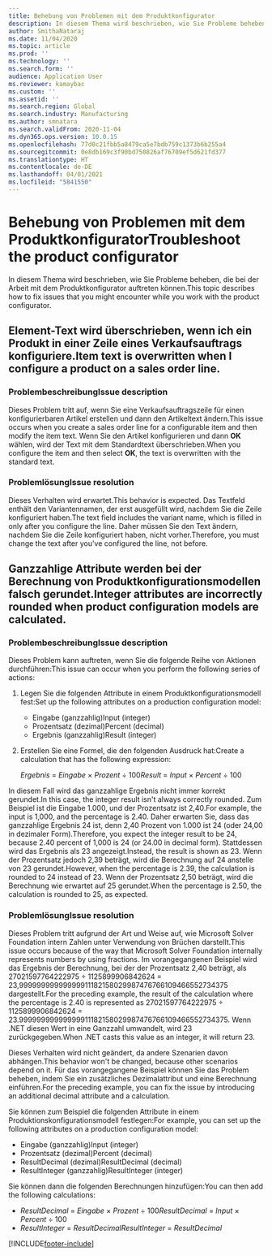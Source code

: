 ```yaml
---
title: Behebung von Problemen mit dem Produktkonfigurator
description: In diesem Thema wird beschrieben, wie Sie Probleme beheben, die bei der Arbeit mit dem Produktkonfigurator auftreten können.
author: SmithaNataraj
ms.date: 11/04/2020
ms.topic: article
ms.prod: ''
ms.technology: ''
ms.search.form: ''
audience: Application User
ms.reviewer: kamaybac
ms.custom: ''
ms.assetid: ''
ms.search.region: Global
ms.search.industry: Manufacturing
ms.author: smnatara
ms.search.validFrom: 2020-11-04
ms.dyn365.ops.version: 10.0.15
ms.openlocfilehash: 77d0c21fbb5a8479ca5e7bdb759c1373b6b255a4
ms.sourcegitcommit: 0e8db169c3f90bd750826af76709ef5d621fd377
ms.translationtype: HT
ms.contentlocale: de-DE
ms.lasthandoff: 04/01/2021
ms.locfileid: "5841550"
---
```

# <a name="troubleshoot-the-product-configurator"></a><span data-ttu-id="3c955-103">Behebung von Problemen mit dem Produktkonfigurator</span><span class="sxs-lookup"><span data-stu-id="3c955-103">Troubleshoot the product configurator</span></span>

<span data-ttu-id="3c955-104">In diesem Thema wird beschrieben, wie Sie Probleme beheben, die bei der Arbeit mit dem Produktkonfigurator auftreten können.</span><span class="sxs-lookup"><span data-stu-id="3c955-104">This topic describes how to fix issues that you might encounter while you work with the product configurator.</span></span>

## <a name="item-text-is-overwritten-when-i-configure-a-product-on-a-sales-order-line"></a><span data-ttu-id="3c955-105">Element-Text wird überschrieben, wenn ich ein Produkt in einer Zeile eines Verkaufsauftrags konfiguriere.</span><span class="sxs-lookup"><span data-stu-id="3c955-105">Item text is overwritten when I configure a product on a sales order line.</span></span>

### <a name="issue-description"></a><span data-ttu-id="3c955-106">Problembeschreibung</span><span class="sxs-lookup"><span data-stu-id="3c955-106">Issue description</span></span>

<span data-ttu-id="3c955-107">Dieses Problem tritt auf, wenn Sie eine Verkaufsauftragszeile für einen konfigurierbaren Artikel erstellen und dann den Artikeltext ändern.</span><span class="sxs-lookup"><span data-stu-id="3c955-107">This issue occurs when you create a sales order line for a configurable item and then modify the item text.</span></span> <span data-ttu-id="3c955-108">Wenn Sie den Artikel konfigurieren und dann **OK** wählen, wird der Text mit dem Standardtext überschrieben.</span><span class="sxs-lookup"><span data-stu-id="3c955-108">When you configure the item and then select **OK**, the text is overwritten with the standard text.</span></span>

### <a name="issue-resolution"></a><span data-ttu-id="3c955-109">Problemlösung</span><span class="sxs-lookup"><span data-stu-id="3c955-109">Issue resolution</span></span>

<span data-ttu-id="3c955-110">Dieses Verhalten wird erwartet.</span><span class="sxs-lookup"><span data-stu-id="3c955-110">This behavior is expected.</span></span> <span data-ttu-id="3c955-111">Das Textfeld enthält den Variantennamen, der erst ausgefüllt wird, nachdem Sie die Zeile konfiguriert haben.</span><span class="sxs-lookup"><span data-stu-id="3c955-111">The text field includes the variant name, which is filled in only after you configure the line.</span></span> <span data-ttu-id="3c955-112">Daher müssen Sie den Text ändern, nachdem Sie die Zeile konfiguriert haben, nicht vorher.</span><span class="sxs-lookup"><span data-stu-id="3c955-112">Therefore, you must change the text after you've configured the line, not before.</span></span>

## <a name="integer-attributes-are-incorrectly-rounded-when-product-configuration-models-are-calculated"></a><span data-ttu-id="3c955-113">Ganzzahlige Attribute werden bei der Berechnung von Produktkonfigurationsmodellen falsch gerundet.</span><span class="sxs-lookup"><span data-stu-id="3c955-113">Integer attributes are incorrectly rounded when product configuration models are calculated.</span></span>

### <a name="issue-description"></a><span data-ttu-id="3c955-114">Problembeschreibung</span><span class="sxs-lookup"><span data-stu-id="3c955-114">Issue description</span></span>

<span data-ttu-id="3c955-115">Dieses Problem kann auftreten, wenn Sie die folgende Reihe von Aktionen durchführen:</span><span class="sxs-lookup"><span data-stu-id="3c955-115">This issue can occur when you perform the following series of actions:</span></span>

1. <span data-ttu-id="3c955-116">Legen Sie die folgenden Attribute in einem Produktkonfigurationsmodell fest:</span><span class="sxs-lookup"><span data-stu-id="3c955-116">Set up the following attributes on a production configuration model:</span></span>

    - <span data-ttu-id="3c955-117">Eingabe (ganzzahlig)</span><span class="sxs-lookup"><span data-stu-id="3c955-117">Input (integer)</span></span>
    - <span data-ttu-id="3c955-118">Prozentsatz (dezimal)</span><span class="sxs-lookup"><span data-stu-id="3c955-118">Percent (decimal)</span></span>
    - <span data-ttu-id="3c955-119">Ergebnis (ganzzahlig)</span><span class="sxs-lookup"><span data-stu-id="3c955-119">Result (integer)</span></span>

2. <span data-ttu-id="3c955-120">Erstellen Sie eine Formel, die den folgenden Ausdruck hat:</span><span class="sxs-lookup"><span data-stu-id="3c955-120">Create a calculation that has the following expression:</span></span>

    <span data-ttu-id="3c955-121">*Ergebnis* = *Eingabe* × *Prozent* ÷ 100</span><span class="sxs-lookup"><span data-stu-id="3c955-121">*Result* = *Input* × *Percent* ÷ 100</span></span>

<span data-ttu-id="3c955-122">In diesem Fall wird das ganzzahlige Ergebnis nicht immer korrekt gerundet.</span><span class="sxs-lookup"><span data-stu-id="3c955-122">In this case, the integer result isn't always correctly rounded.</span></span> <span data-ttu-id="3c955-123">Zum Beispiel ist die Eingabe 1.000, und der Prozentsatz ist 2,40.</span><span class="sxs-lookup"><span data-stu-id="3c955-123">For example, the input is 1,000, and the percentage is 2.40.</span></span> <span data-ttu-id="3c955-124">Daher erwarten Sie, dass das ganzzahlige Ergebnis 24 ist, denn 2,40 Prozent von 1.000 ist 24 (oder 24,00 in dezimaler Form).</span><span class="sxs-lookup"><span data-stu-id="3c955-124">Therefore, you expect the integer result to be 24, because 2.40 percent of 1,000 is 24 (or 24.00 in decimal form).</span></span> <span data-ttu-id="3c955-125">Stattdessen wird das Ergebnis als 23 angezeigt.</span><span class="sxs-lookup"><span data-stu-id="3c955-125">Instead, the result is shown as 23.</span></span> <span data-ttu-id="3c955-126">Wenn der Prozentsatz jedoch 2,39 beträgt, wird die Berechnung auf 24 anstelle von 23 gerundet.</span><span class="sxs-lookup"><span data-stu-id="3c955-126">However, when the percentage is 2.39, the calculation is rounded to 24 instead of 23.</span></span> <span data-ttu-id="3c955-127">Wenn der Prozentsatz 2,50 beträgt, wird die Berechnung wie erwartet auf 25 gerundet.</span><span class="sxs-lookup"><span data-stu-id="3c955-127">When the percentage is 2.50, the calculation is rounded to 25, as expected.</span></span>

### <a name="issue-resolution"></a><span data-ttu-id="3c955-128">Problemlösung</span><span class="sxs-lookup"><span data-stu-id="3c955-128">Issue resolution</span></span>

<span data-ttu-id="3c955-129">Dieses Problem tritt aufgrund der Art und Weise auf, wie Microsoft Solver Foundation intern Zahlen unter Verwendung von Brüchen darstellt.</span><span class="sxs-lookup"><span data-stu-id="3c955-129">This issue occurs because of the way that Microsoft Solver Foundation internally represents numbers by using fractions.</span></span> <span data-ttu-id="3c955-130">Im vorangegangenen Beispiel wird das Ergebnis der Berechnung, bei der der Prozentsatz 2,40 beträgt, als 27021597764222975 ÷ 1125899906842624 = 23,99999999999999911182158029987476766109466552734375 dargestellt.</span><span class="sxs-lookup"><span data-stu-id="3c955-130">For the preceding example, the result of the calculation where the percentage is 2.40 is represented as 27021597764222975 ÷ 1125899906842624 = 23.99999999999999911182158029987476766109466552734375.</span></span> <span data-ttu-id="3c955-131">Wenn .NET diesen Wert in eine Ganzzahl umwandelt, wird 23 zurückgegeben.</span><span class="sxs-lookup"><span data-stu-id="3c955-131">When .NET casts this value as an integer, it will return 23.</span></span>

<span data-ttu-id="3c955-132">Dieses Verhalten wird nicht geändert, da andere Szenarien davon abhängen.</span><span class="sxs-lookup"><span data-stu-id="3c955-132">This behavior won't be changed, because other scenarios depend on it.</span></span> <span data-ttu-id="3c955-133">Für das vorangegangene Beispiel können Sie das Problem beheben, indem Sie ein zusätzliches Dezimalattribut und eine Berechnung einführen.</span><span class="sxs-lookup"><span data-stu-id="3c955-133">For the preceding example, you can fix the issue by introducing an additional decimal attribute and a calculation.</span></span>

<span data-ttu-id="3c955-134">Sie können zum Beispiel die folgenden Attribute in einem Produktionskonfigurationsmodell festlegen:</span><span class="sxs-lookup"><span data-stu-id="3c955-134">For example, you can set up the following attributes on a production configuration model:</span></span>

- <span data-ttu-id="3c955-135">Eingabe (ganzzahlig)</span><span class="sxs-lookup"><span data-stu-id="3c955-135">Input (integer)</span></span>
- <span data-ttu-id="3c955-136">Prozentsatz (dezimal)</span><span class="sxs-lookup"><span data-stu-id="3c955-136">Percent (decimal)</span></span>
- <span data-ttu-id="3c955-137">ResultDecimal (dezimal)</span><span class="sxs-lookup"><span data-stu-id="3c955-137">ResultDecimal (decimal)</span></span>
- <span data-ttu-id="3c955-138">ResultInteger (ganzzahlig)</span><span class="sxs-lookup"><span data-stu-id="3c955-138">ResultInteger (integer)</span></span>

<span data-ttu-id="3c955-139">Sie können dann die folgenden Berechnungen hinzufügen:</span><span class="sxs-lookup"><span data-stu-id="3c955-139">You can then add the following calculations:</span></span>

- <span data-ttu-id="3c955-140">*ResultDecimal* = *Eingabe* × *Prozent* ÷ 100</span><span class="sxs-lookup"><span data-stu-id="3c955-140">*ResultDecimal* = *Input* × *Percent* ÷ 100</span></span>
- <span data-ttu-id="3c955-141">*ResultInteger* = *ResultDecimal*</span><span class="sxs-lookup"><span data-stu-id="3c955-141">*ResultInteger* = *ResultDecimal*</span></span>


[!INCLUDE[footer-include](../../includes/footer-banner.md)]